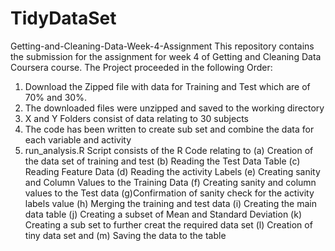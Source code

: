 # TidyDataSet
Getting-and-Cleaning-Data-Week-4-Assignment This repository contains the submission for the assignment for week 4 of Getting and Cleaning Data Coursera course. 
The Project proceeded in the following Order:
1. Download the Zipped file with data for Training and Test which are of 70% and 30%.
2. The downloaded files were unzipped and saved to the working directory
3. X and Y Folders consist of data relating to 30 subjects
4. The code has been written to create sub set and combine the data for each variable and activity
5. run_analysis.R Script consists of the R Code relating to (a) Creation of the data set of training and test (b) Reading the Test Data Table (c) Reading Feature Data (d) Reading the activity Labels (e) Creating sanity and Column Values to the Training Data (f) Creating sanity and column values to the Test data (g)Confirmation of sanity check for the activity labels value (h) Merging the training and test data (i) Creating the main data table (j) Creating a subset of Mean and Standard Deviation (k) Creating a sub set to further creat the required data set (l) Creation of tiny data set and (m) Saving the data to the  table

